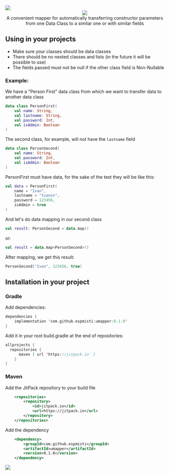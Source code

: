 <img src="https://sun9-80.userapi.com/impg/JZaZj7BfrN33x8NtB1bH_WBFCyIlgkXwswMaXA/OWtM8sdRiCo.jpg?size=2000x40&quality=96&sign=633ed80d7c13defcddec353e11f79d5b&type=album" />
<div align="center">
<img src="https://psv4.userapi.com/c236331/u399214939/docs/d44/854c2d8d7207/logo.png?extra=0CpTekVy5wBLnpZPNTTLmwCNRZmNkNqiy_YqSwZSrkTUiBOQcmMyL9XHvTrrZr98Q2IHmnwg_oX_Hvt8X0CRZa7Kn2EueBSu-CYnrKp3b3A3d5gad19EqpU8A3Fn0sL661OKXmd4ifMTQlBSlgcmtwrY" />
</div>
<div align="center">A convenient mapper for automatically transferring constructor parameters from one Data Class to a similar one or with similar fields</div>

## Using in your projects

- Make sure your classes should be data classes
- There should be no nested classes and lists (in the future it will be possible to use)
- The fields passed must not be null if the other class field is Non-Nullable

### Example:
We have a "Person First" data class from which we want to transfer data to another data class
```kotlin
data class PersonFirst(
    val name: String,
    val lastname: String,
    val password: Int,
    val isAdmin: Boolean
)
```
The second class, for example, will not have the `lastname` field
```kotlin
data class PersonSecond(
    val name: String,
    val password: Int,
    val isAdmin: Boolean
)
```
PersonFirst must have data, for the sake of the test they will be like this:
```kotlin
val data = PersonFirst(
    name = "Ivan",
    lastname = "Ivanov",
    password = 123456,
    isAdmin = true
)
```

And let's do data mapping in our second class

```kotlin
val result: PersonSecond = data.map()
```
or:
```kotlin
val result = data.map<PersonSecond>()
```

After mapping, we get this result:
```kotlin
PersonSecond("Ivan", 123456, true)
```

## Installation in your project

### Gradle
Add dependencies:
```kotlin
dependencies {
    implementation 'com.github.espmisti:umapper:0.1.0'
}
```
Add it in your root build.gradle at the end of repositories:
```kotlin
allprojects {
  repositories {
      maven { url 'https://jitpack.io' }
    }
}
```

### Maven
Add the JitPack repository to your build file
```xml
	<repositories>
		<repository>
		    <id>jitpack.io</id>
		    <url>https://jitpack.io</url>
		</repository>
	</repositories>
```
    
Add the dependency
```xml
	<dependency>
	    <groupId>com.github.espmisti</groupId>
	    <artifactId>umapper</artifactId>
	    <version>0.1.0</version>
	</dependency>    
```

<img src="https://sun9-80.userapi.com/impg/JZaZj7BfrN33x8NtB1bH_WBFCyIlgkXwswMaXA/OWtM8sdRiCo.jpg?size=2000x40&quality=96&sign=633ed80d7c13defcddec353e11f79d5b&type=album" />
